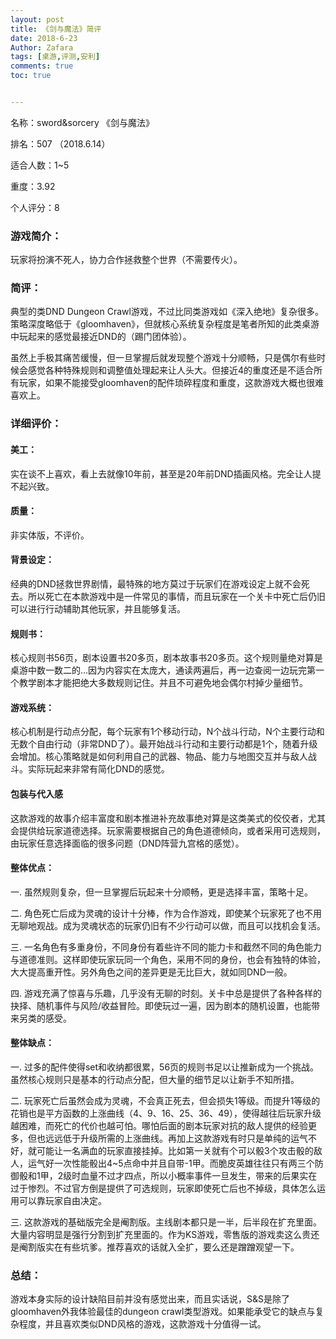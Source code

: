 ```yaml
---
layout: post
title: 《剑与魔法》简评
date: 2018-6-23
Author: Zafara
tags: [桌游,评测,安利]
comments: true
toc: true


---
```


名称：sword&sorcery 《剑与魔法》

排名：507 （2018.6.14）

适合人数：1~5

重度：3.92

个人评分：8

### 游戏简介：  

玩家将扮演不死人，协力合作拯救整个世界（不需要传火）。

### 简评：

典型的类DND Dungeon Crawl游戏，不过比同类游戏如《深入绝地》复杂很多。策略深度略低于《gloomhaven》，但就核心系统复杂程度是笔者所知的此类桌游中玩起来的感觉最接近DND的（踢门团体验）。

虽然上手极其痛苦缓慢，但一旦掌握后就发现整个游戏十分顺畅，只是偶尔有些时候会感觉各种特殊规则和调整值处理起来让人头大。但接近4的重度还是不适合所有玩家，如果不能接受gloomhaven的配件琐碎程度和重度，这款游戏大概也很难喜欢上。

 

### 详细评价：

#### 美工：

实在谈不上喜欢，看上去就像10年前，甚至是20年前DND插画风格。完全让人提不起兴致。

 

#### 质量： 

非实体版，不评价。

 

#### 背景设定：

经典的DND拯救世界剧情，最特殊的地方莫过于玩家们在游戏设定上就不会死去。所以死亡在本款游戏中是一件常见的事情，而且玩家在一个关卡中死亡后仍旧可以进行行动辅助其他玩家，并且能够复活。

 

#### 规则书：

核心规则书56页，剧本设置书20多页，剧本故事书20多页。这个规则量绝对算是桌游中数一数二的…因为内容实在太庞大，通读两遍后，再一边查阅一边玩完第一个教学剧本才能把绝大多数规则记住。并且不可避免地会偶尔村掉少量细节。

 

#### 游戏系统：

核心机制是行动点分配，每个玩家有1个移动行动，N个战斗行动，N个主要行动和无数个自由行动（非常DND了）。最开始战斗行动和主要行动都是1个，随着升级会增加。核心策略就是如何利用自己的武器、物品、能力与地图交互并与敌人战斗。实际玩起来非常有简化DND的感觉。

 

#### 包装与代入感

这款游戏的故事介绍丰富度和剧本推进补充故事绝对算是这类美式的佼佼者，尤其会提供给玩家道德选择。玩家需要根据自己的角色道德倾向，或者采用可选规则，由玩家任意选择面临的很多问题（DND阵营九宫格的感觉）。

 

#### 整体优点：

一. 虽然规则复杂，但一旦掌握后玩起来十分顺畅，更是选择丰富，策略十足。

二. 角色死亡后成为灵魂的设计十分棒，作为合作游戏，即使某个玩家死了也不用无聊地观战。成为灵魂状态的玩家仍旧有不少行动可以做，而且可以找机会复活。

三. 一名角色有多重身份，不同身份有着些许不同的能力卡和截然不同的角色能力与道德准则。这样即使玩家玩同一个角色，采用不同的身份，也会有独特的体验，大大提高重开性。另外角色之间的差异更是无比巨大，就如同DND一般。

四. 游戏充满了惊喜与乐趣，几乎没有无聊的时刻。关卡中总是提供了各种各样的抉择、随机事件与风险/收益冒险。即使玩过一遍，因为剧本的随机设置，也能带来另类的感受。

 

#### 整体缺点：

一. 过多的配件使得set和收纳都很累，56页的规则书足以让推新成为一个挑战。虽然核心规则只是基本的行动点分配，但大量的细节足以让新手不知所措。

二. 玩家死亡后虽然会成为灵魂，不会真正死去，但会损失1等级。而提升1等级的花销也是平方函数的上涨曲线（4、9、16、25、36、49），使得越往后玩家升级越困难，而死亡的代价也越可怕。哪怕后面的剧本玩家对抗的敌人提供的经验更多，但也远远低于升级所需的上涨曲线。再加上这款游戏有时只是单纯的运气不好，就可能让一名满血的玩家直接挂掉。比如第一关就有个可以骰3个攻击骰的敌人，运气好一次性能骰出4~5点命中并且自带-1甲。而脆皮英雄往往只有两三个防御骰和1甲，2级时血量不过才四点，所以小概率事件一旦发生，带来的后果实在过于惨烈。不过官方倒是提供了可选规则，玩家即使死亡后也不掉级，具体怎么运用可以靠玩家自由决定。

三. 这款游戏的基础版完全是阉割版。主线剧本都只是一半，后半段在扩充里面。大量内容明显是强行分割到扩充里面的。作为KS游戏，零售版的游戏卖这么贵还是阉割版实在有些坑爹。推荐喜欢的话就入全扩，要么还是蹭蹭观望一下。

 

### 总结：

游戏本身实际的设计缺陷目前并没有感觉出来，而且实话说，S&S是除了gloomhaven外我体验最佳的dungeon crawl类型游戏。如果能承受它的缺点与复杂程度，并且喜欢类似DND风格的游戏，这款游戏十分值得一试。

